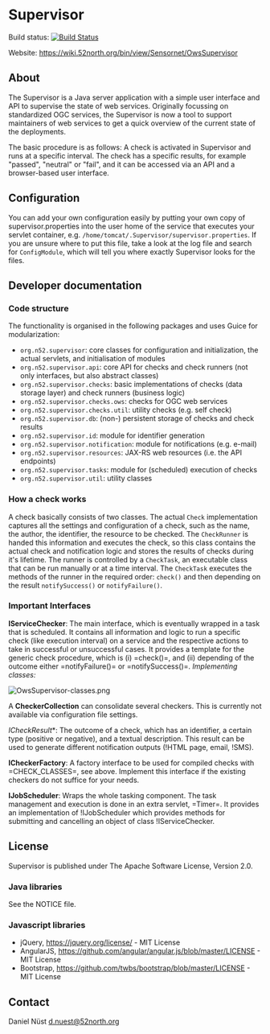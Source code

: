 # Supervisor

Build status: [![Build Status](https://travis-ci.org/52North/Supervisor.png)](https://travis-ci.org/52North/Supervisor)

Website: https://wiki.52north.org/bin/view/Sensornet/OwsSupervisor

## About

The Supervisor is a Java server application with a simple user interface and API to supervise the state of web services. Originally focussing on standardized OGC services, the Supervisor is now a tool to support maintainers of web services to get a quick overview of the current state of the deployments.

The basic procedure is as follows: A check is activated in Supervisor and runs at a specific interval. The check has a specific results, for example "passed", "neutral" or "fail", and it can be accessed via an API and a browser-based user interface.

## Configuration

You can add your own configuration easily by putting your own copy of supervisor.properties into the user home of the service that executes your servlet container, e.g. ``/home/tomcat/.Supervisor/supervisor.properties``. If you are unsure where to put this file, take a look at the log file and search for ``ConfigModule``, which will tell you where exactly Supervisor looks for the files.

## Developer documentation

### Code structure

The functionality is organised in the following packages and uses Guice for modularization:

* ``org.n52.supervisor``: core classes for configuration and initialization, the actual servlets, and initialisation of modules
* ``org.n52.supervisor.api``: core API for checks and check runners (not only interfaces, but also abstract classes)
* ``org.n52.supervisor.checks``: basic implementations of checks (data storage layer) and check runners (business logic)
* ``org.n52.supervisor.checks.ows``: checks for OGC web services
* ``org.n52.supervisor.checks.util``: utility checks (e.g. self check)
* ``org.n52.supervisor.db``: (non-) persistent storage of checks and check results 
* ``org.n52.supervisor.id``: module for identifier generation
* ``org.n52.supervisor.notification``: module for notifications (e.g. e-mail)
* ``org.n52.supervisor.resources``: JAX-RS web resources (i.e. the API endpoints) 
* ``org.n52.supervisor.tasks``: module for (scheduled) execution of checks
* ``org.n52.supervisor.util``: utility classes

### How a check works

A check basically consists of two classes. The actual ``Check`` implementation captures all the settings and configuration of a check, such as the name, the author, the identifier, the resource to be checked.
The ``CheckRunner`` is handed this information and executes the check, so this class contains the actual check and notification logic and stores the results of checks during it's lifetime. The runner is controlled by a ``CheckTask``, an executable class that can be run manually or at a time interval.
The ``CheckTask`` executes the methods of the runner in the required order: ``check()`` and then depending on the result ``notifySuccess()`` or ``notifyFailure()``.

### Important Interfaces

**IServiceChecker**: The main interface, which is eventually wrapped in a task that is scheduled. It contains all information and logic to run a specific check (like execution interval) on a service and the respective actions to take in successful or unsuccessful cases. It provides a template for the generic check procedure, which is (i) =check()=, and (ii) depending of the outcome either =notifyFailure()= or =notifySuccess()=. *Implementing classes:*

<img alt="OwsSupervisor-classes.png" src="https://wiki.52north.org/pub/SensorWeb/OwsSupervisor/OwsSupervisor-classes.png" />

A **CheckerCollection** can consolidate several checkers. This is currently not available via configuration file settings.

*ICheckResult**: The outcome of a check, which has an identifier, a certain type (positive or negative), and a textual description. This result can be used to generate different notification outputs (!HTML page, email, !SMS).

**ICheckerFactory**: A factory interface to be used for compiled checks with =CHECK_CLASSES=, see above. Implement this interface if the existing checkers do not suffice for your needs.

**IJobScheduler**: Wraps the whole tasking component. The task management and execution is done in an extra servlet, =Timer=. It provides an implementation of !IJobScheduler which provides methods for submitting and cancelling an object of class !IServiceChecker.



## License

Supervisor is published under The Apache Software License, Version 2.0.

### Java libraries

See the NOTICE file.

### Javascript libraries

* jQuery, https://jquery.org/license/ - MIT License
* AngularJS, https://github.com/angular/angular.js/blob/master/LICENSE - MIT License
* Bootstrap, https://github.com/twbs/bootstrap/blob/master/LICENSE - MIT License

## Contact

Daniel Nüst <d.nuest@52north.org>
